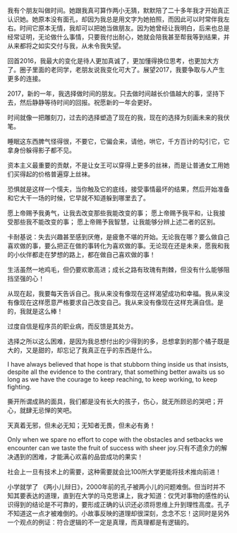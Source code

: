 我有个朋友叫做时间。她跟我真可算作两小无猜，默默陪了二十多年我才开始真正认识她。她原本没有面孔，却因为我总是用文字为她拍照，而因此可以时常伴我左右。时间它原本无情，我却可以把她当做朋友。因为她曾经让我明白，后来也总是经常证明，无论做什么事情，只要我付出耐心，她就会陪我甚至帮我等到结果，并从来都将之如实交付与我，从未令我失望。

回首2016，我最大的变化是待人更加真诚了，更加懂得换位思考，也更加大方了。圈子里面的老同学，老朋友说我变化可大了。展望2017，我要争取与人产生更多的连接。

2017，新的一年，我选择做时间的朋友。只去做时间越长价值越大的事，坚持下去，然后静静等待时间的回报。祝愿新的一年会更好。

时间就像一把雕刻刀，过去的选择塑造了现在的我，现在的选择为刻画未来的我伏笔。

睡眠这东西脾气怪得很，不要它，它偏会来，请他，哄它，千方百计的勾引它，它拿身份躲得影子都不见。

资本主义最重要的贡献，不是让女王可以穿得上更多的丝袜，而是让普通女工用她们买得起的价格普遍穿上丝袜。

恐惧就是这样一个懦夫，当你触及它的底线，接受事情最坏的结果，然后开始准备和它大干一场的时候，它早就不知道躲到哪里去了。

愿上帝赐予我勇气，让我去改变那些我能改变的事；
愿上帝赐予我平和，让我接受那些我不能改变的事；
愿上帝赐予我智慧，让我能够分辨上述二者的区别。

卡耐基说：失去兴趣甚至感到厌倦，是疲惫不堪的开始。无论我在哪？要么做自己喜欢做的事，要么把正在做的事转化为喜欢做的事。无论现在还是未来，愿我和我的小伙伴都走在梦想的路上，都在做自己喜欢做的事！

生活虽然一地鸡毛，但仍要欢歌高进；成长之路有玫瑰有荆棘，但没有什么能够阻挡坚强的心！

从现在起，我要每天告诉自己。我从来没有像现在这样渴望成功和幸福。我从来没有像现在这样愿意严格要求自己改变自己。我从来没有像现在这样充满自信。是的，我就是这么棒！

过度自信是程序员的职业病，而反馈是其处方。

选择之所以这么困难，是因为我总想付出的少得到的多，总想拿到的那个橘子既是大的，又是甜的，却忘记了我真正在乎的东西是什么。

I have always believed that hope is that stubborn thing inside us
that insists, despite all the evidence to the
contrary, that something better awaits us so long as we have the courage to
keep reaching, to keep working, to keep fighting.

撕开所谓成熟的面具，我们都是没有长大的孩子，伤心，就无所顾忌的哭吧；开心，就肆无忌惮的笑吧。

天真着无邪，但未必无知；无知者无畏，但未必有勇！

Only when we spare no effort to cope with the obstacles and setbacks we encounter can we taste the fruit of success with sheer joy.只有不遗余力的解决遇到的困难，才能满心欢喜的品尝成功的果实！

社会上一旦有技术上的需要，这种需要就会比100所大学更能将技术推向前进！

小学就学了 《两小儿辩日》，2000年前的孔子被两小儿的问题难倒。但当时并不知其要表达的道理，直到在大学的马克思课上，我才知道：仅凭对事物的感性的认识得到的结论是不可靠的，要形成正确的认识还必须将思维上升到理性高度。孔子不知道这一点才被难倒的。小故事反映的道理却很深刻，念念不忘！这同时是另外一个观点的例证：符合逻辑的不一定是真理，而真理都是有逻辑的。